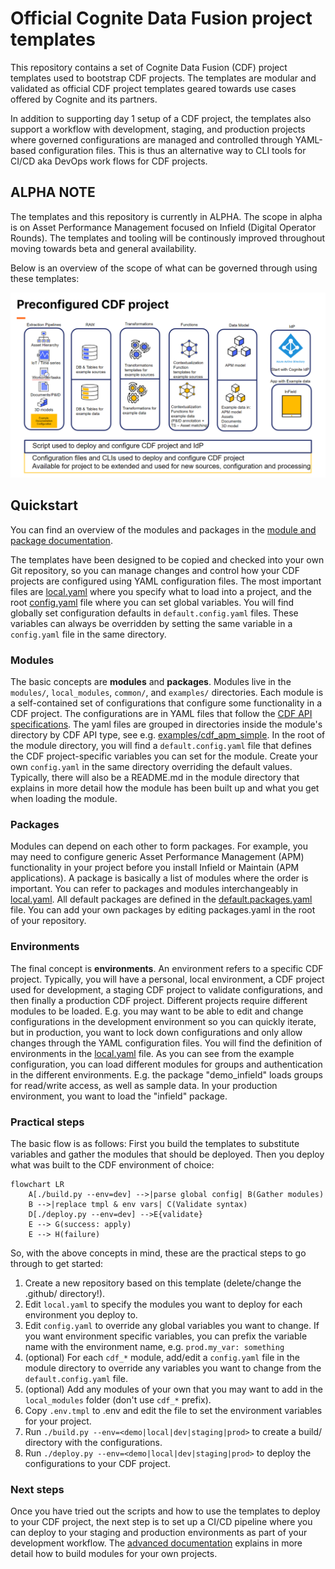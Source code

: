 # Official Cognite Data Fusion project templates

This repository contains a set of Cognite Data Fusion (CDF) project templates used to
bootstrap CDF projects. The templates are modular and validated as official CDF project templates
geared towards use cases offered by Cognite and its partners.

In addition to supporting day 1 setup of a CDF project, the templates also support a workflow
with development, staging, and production projects where governed configurations are managed
and controlled through YAML-based configuration files. This is thus an alternative way to CLI tools
for CI/CD aka DevOps work flows for CDF projects.

## ALPHA NOTE

The templates and this repository is currently in ALPHA. The scope in alpha is on Asset
Performance Management focused on Infield (Digital Operator Rounds). The templates and tooling
will be continously improved throughout moving towards beta and general availability.

Below is an overview of the scope of what can be governed through using these templates:

![Overview of project templates](./static/overview.png "Overview")

## Quickstart

You can find an overview of the modules and packages in the [module and package documentation](./docs/overview.md).

The templates have been designed to be copied and checked into your own
Git repository, so you can manage changes and control how your CDF projects are configured
using YAML configuration files. The most important files are [local.yaml](./local.yaml) where you specify what
to load into a project, and the root [config.yaml](./config.yaml) file where you can set global
variables. You will find globally set configuration defaults in `default.config.yaml` files. These variables
can always be overridden by setting the same variable in a `config.yaml` file in the same directory.

### Modules

The basic concepts are **modules** and **packages**. Modules live in the `modules/`, `local_modules`, `common/`, and `examples/`
directories. Each module is a self-contained set of configurations that configure some functionality
in a CDF project. The configurations are in YAML files that follow the
[CDF API specifications](https://api-docs.cognite.com). The yaml files are grouped in directories
inside the module's directory by CDF API type, see e.g. [examples/cdf_apm_simple](./examples/cdf_apm_simple).
In the root of the module directory, you will find a `default.config.yaml` file that defines the CDF project-specific
variables you can set for the module. Create your own `config.yaml` in the same directory overriding the default values.
Typically, there will also be a README.md in the module directory
that explains in more detail how the module has been built up and what you get when loading the module.

### Packages

Modules can depend on each other to form packages. For example, you may need to configure generic Asset Performance
Management (APM) functionality in your project before you install Infield or Maintain (APM
applications). A package is basically a list of modules
where the order is important. You can refer to packages and modules interchangeably in [local.yaml](./local.yaml).
All default packages are defined in the [default.packages.yaml](./default.packages.yaml) file. You can add your own
packages by editing packages.yaml in the root of your repository.

### Environments

The final concept is **environments**. An environment refers to a specific CDF project. Typically, you
will have a personal, local environment, a CDF project used for development, a staging CDF project
to validate configurations, and then finally a production CDF project. Different projects require different
modules to be loaded.  E.g. you may want to be able to
edit and change configurations in the development environment so you can quickly iterate, but in
production, you want to lock down configurations and only allow changes through the YAML configuration
files. You will find the definition of environments in the [local.yaml](./local.yaml) file.
As you can see from the example configuration, you can load different modules for groups and authentication
in the different environments. E.g. the package "demo_infield" loads groups for read/write access, as well
as sample data. In your production environment, you want to load the "infield" package.

### Practical steps

The basic flow is as follows: First you build the templates to substitute variables and gather
the modules that should be deployed. Then you deploy what was built to the CDF environment of choice:

```mermaid
flowchart LR
    A[./build.py --env=dev] -->|parse global config| B(Gather modules)
    B -->|replace tmpl & env vars| C(Validate syntax)
    D[./deploy.py --env=dev] -->E{validate}
    E --> G(success: apply)
    E --> H(failure)
```

So, with the above concepts in mind, these are the practical steps to go through to get started:

1. Create a new repository based on this template (delete/change the .github/ directory!).
2. Edit `local.yaml` to specify the modules you want to deploy for each environment you deploy to.
3. Edit `config.yaml` to override any global variables you want to change. If you want environment specific
   variables, you can prefix the variable name with the environment name, e.g. `prod.my_var: something`
4. (optional) For each `cdf_*` module, add/edit a `config.yaml` file in the module directory to override any
   variables you want to change from the `default.config.yaml` file.
5. (optional) Add any modules of your own that you may want to add in the `local_modules` folder (don't use `cdf_*` prefix).
6. Copy `.env.tmpl` to .env and edit the file to set the environment variables for your project.
7. Run `./build.py --env=<demo|local|dev|staging|prod>` to create a build/ directory with the
   configurations.
8. Run `./deploy.py --env=<demo|local|dev|staging|prod>` to deploy the configurations to your CDF project.

### Next steps

Once you have tried out the scripts and how to use the templates to deploy to your CDF project,
the next step is to set up a CI/CD pipeline where you can deploy to your staging and production
environments as part of your development workflow. The [advanced documentation](./docs/advanced.md)
explains in more detail how to build modules for your own projects.
